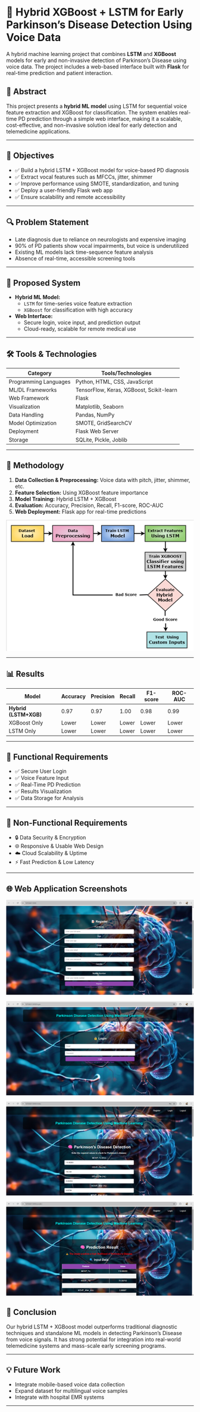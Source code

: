 # 🧠 Hybrid XGBoost + LSTM for Early Parkinson’s Disease Detection Using Voice Data

A hybrid machine learning project that combines **LSTM** and **XGBoost** models for early and non-invasive detection of Parkinson’s Disease using voice data. The project includes a web-based interface built with **Flask** for real-time prediction and patient interaction.

## 📝 Abstract

This project presents a **hybrid ML model** using LSTM for sequential voice feature extraction and XGBoost for classification. The system enables real-time PD prediction through a simple web interface, making it a scalable, cost-effective, and non-invasive solution ideal for early detection and telemedicine applications.

---

## 🎯 Objectives

- ✅ Build a hybrid LSTM + XGBoost model for voice-based PD diagnosis
- ✅ Extract vocal features such as MFCCs, jitter, shimmer
- ✅ Improve performance using SMOTE, standardization, and tuning
- ✅ Deploy a user-friendly Flask web app
- ✅ Ensure scalability and remote accessibility

---

## 🔍 Problem Statement

- Late diagnosis due to reliance on neurologists and expensive imaging
- 90% of PD patients show vocal impairments, but voice is underutilized
- Existing ML models lack time-sequence feature analysis
- Absence of real-time, accessible screening tools

---

## 🚀 Proposed System

- **Hybrid ML Model:**
  - `LSTM` for time-series voice feature extraction
  - `XGBoost` for classification with high accuracy
- **Web Interface:**
  - Secure login, voice input, and prediction output
  - Cloud-ready, scalable for remote medical use

---

## 🛠️ Tools & Technologies

| Category             | Tools/Technologies                              |
|----------------------|--------------------------------------------------|
| Programming Languages | Python, HTML, CSS, JavaScript                   |
| ML/DL Frameworks     | TensorFlow, Keras, XGBoost, Scikit-learn        |
| Web Framework        | Flask                                            |
| Visualization        | Matplotlib, Seaborn                             |
| Data Handling        | Pandas, NumPy                                    |
| Model Optimization   | SMOTE, GridSearchCV                              |
| Deployment           | Flask Web Server                                 |
| Storage              | SQLite, Pickle, Joblib                           |

---

## 🔄 Methodology

1. **Data Collection & Preprocessing:** Voice data with pitch, jitter, shimmer, etc.
2. **Feature Selection:** Using XGBoost feature importance
3. **Model Training:** Hybrid LSTM + XGBoost
4. **Evaluation:** Accuracy, Precision, Recall, F1-score, ROC-AUC
5. **Web Deployment:** Flask app for real-time predictions


![model](model.png)

---

## 📊 Results

| Model               | Accuracy | Precision | Recall | F1-score | ROC-AUC |
|---------------------|----------|-----------|--------|----------|---------|
| **Hybrid (LSTM+XGB)** | 0.97     | 0.97      | 1.00   | 0.98     | 0.99    |
| XGBoost Only        | Lower    | Lower     | Lower  | Lower    | Lower   |
| LSTM Only           | Lower    | Lower     | Lower  | Lower    | Lower   |

---

## 🧪 Functional Requirements

- ✅ Secure User Login
- ✅ Voice Feature Input
- ✅ Real-Time PD Prediction
- ✅ Results Visualization
- ✅ Data Storage for Analysis

---

## 🔐 Non-Functional Requirements

- 🔒 Data Security & Encryption
- 🌐 Responsive & Usable Web Design
- ☁️ Cloud Scalability & Uptime
- ⚡ Fast Prediction & Low Latency

---

## 🌐 Web Application Screenshots

![Register Page Screenshot](register.png)
 


![Login Page Screenshot](login.png)


![Form Page Screenshot](details.png)


![Result Page Screenshot](results.png)



## 🧠 Conclusion

Our hybrid LSTM + XGBoost model outperforms traditional diagnostic techniques and standalone ML models in detecting Parkinson’s Disease from voice signals. It has strong potential for integration into real-world telemedicine systems and mass-scale early screening programs.

---

## 💡 Future Work

- Integrate mobile-based voice data collection
- Expand dataset for multilingual voice samples
- Integrate with hospital EMR systems

---
